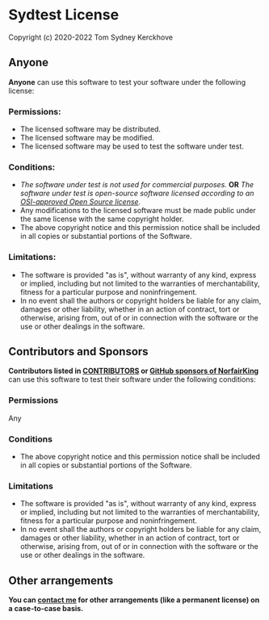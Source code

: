 # Sydtest License

Copyright (c) 2020-2022 Tom Sydney Kerckhove

## Anyone

**Anyone** can use this software to test your software under the following license:


### Permissions:

* The licensed software may be distributed.
* The licensed software may be modified.
* The licensed software may be used to test the software under test.

### Conditions:

* _The software under test is not used for commercial purposes._
  **OR**
  _The software under test is open-source software licensed according to an [OSI-approved Open Source license](https://opensource.org/licenses)._
* Any modifications to the licensed software must be made public under the same license with the same copyright holder.
* The above copyright notice and this permission notice shall be included in all copies or substantial portions of the Software.

### Limitations:

* The software is provided "as is", without warranty of any kind, express or implied, including but not limited to the warranties of merchantability, fitness for a particular purpose and noninfringement.
* In no event shall the authors or copyright holders be liable for any claim, damages or other liability, whether in an action of contract, tort or otherwise, arising from, out of or in connection with the software or the use or other dealings in the software.


## Contributors and Sponsors

**Contributors listed in [CONTRIBUTORS](https://github.com/NorfairKing/sydtest/blob/master/sydtest/CONTRIBUTORS) or [GitHub sponsors of NorfairKing](https://github.com/sponsors/NorfairKing)** can use this software to test their software under the following conditions:

### Permissions

Any

### Conditions

* The above copyright notice and this permission notice shall be included in all copies or substantial portions of the Software.

### Limitations

* The software is provided "as is", without warranty of any kind, express or implied, including but not limited to the warranties of merchantability, fitness for a particular purpose and noninfringement.
* In no event shall the authors or copyright holders be liable for any claim, damages or other liability, whether in an action of contract, tort or otherwise, arising from, out of or in connection with the software or the use or other dealings in the software.

## Other arrangements

**You can [contact me](https://cs-syd.eu/contact) for other arrangements (like a permanent license) on a case-to-case basis.**

